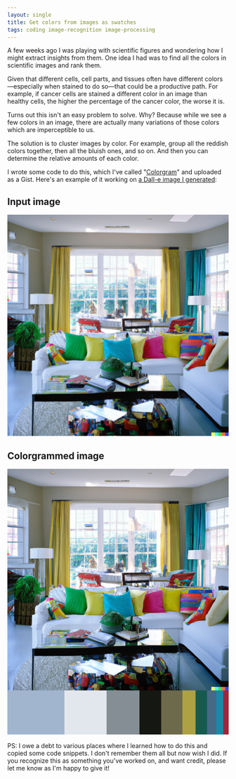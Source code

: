 ```yaml
---
layout: single
title: Get colors from images as swatches
tags: coding image-recognition image-processing
---
```


A few weeks ago I was playing with scientific figures and wondering how I might extract insights from them. One idea I had was to find all the colors in scientific images and rank them.

Given that different cells, cell parts, and tissues often have different colors—especially when stained to do so—that could be a productive path. For example, if cancer cells are stained a different color in an image than healthy cells, the higher the percentage of the cancer color, the worse it is.

Turns out this isn't an easy problem to solve. Why? Because while we see a few colors in an image, there are actually many variations of those colors which are imperceptible to us. 

The solution is to cluster images by color. For example, group all the reddish colors together, then all the bluish ones, and so on. And then you can determine the relative amounts of each color.

I wrote some code to do this, which I've called "[Colorgram](https://gist.github.com/simonmesmith/a1c3fdef3d8e9a03cd170cc3e7a5a596)" and uploaded as a Gist. Here's an example of it working on [a Dall-e image I generated](https://labs.openai.com/e/lsqFtxWjDEoJ7knsg5H24L0L/1hvQqqxamd1HlBcDECc2pSQz):

## Input image

![Colorful modern living room](/assets/images/colorful-modern-living-room.png)

## Colorgrammed image

![Colorful modern living room colorgrammed](/assets/images/colorful-modern-living-room-colorgrammed.png)

PS: I owe a debt to various places where I learned how to do this and copied some code snippets. I don't remember them all but now wish I did. If you recognize this as something you've worked on, and want credit, please let me know as I'm happy to give it!